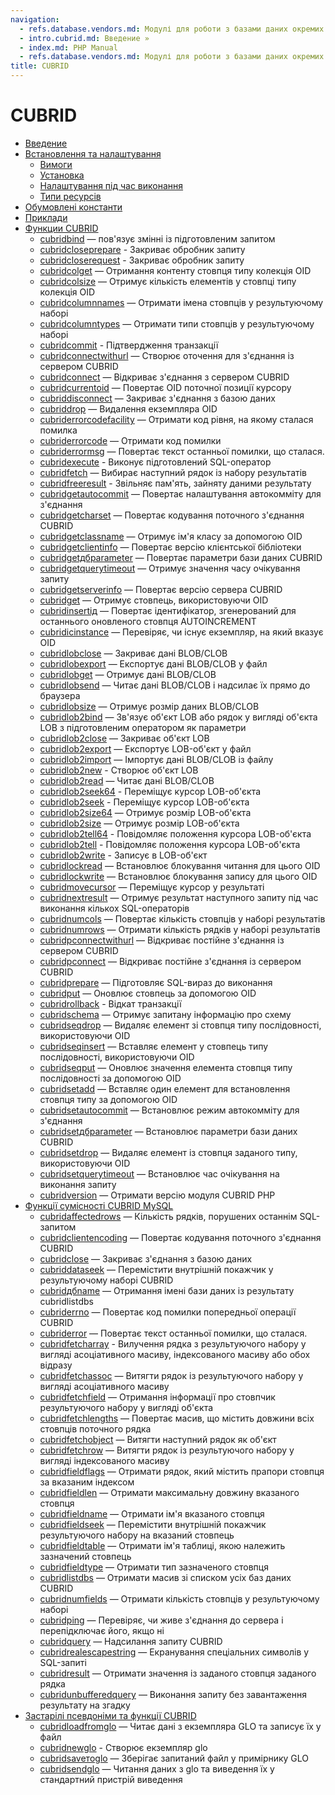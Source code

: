 ```yaml
---
navigation:
  - refs.database.vendors.md: Модулі для роботи з базами даних окремих виробників
  - intro.cubrid.md: Введение »
  - index.md: PHP Manual
  - refs.database.vendors.md: Модулі для роботи з базами даних окремих виробників
title: CUBRID
---
```

# CUBRID

-   [Введение](intro.cubrid.md)
-   [Встановлення та налаштування](cubrid.setup.md)
    -   [Вимоги](cubrid.requirements.md)
    -   [Установка](cubrid.installation.md)
    -   [Налаштування під час виконання](cubrid.configuration.md)
    -   [Типи ресурсів](cubrid.resources.md)
-   [Обумовлені константи](cubrid.constants.md)
-   [Приклади](cubrid.examples.md)
-   [Функции CUBRID](ref.cubrid.md)
    -   [cubridbind](function.cubrid-bind.md) — пов'язує змінні із підготовленим запитом
    -   [cubridcloseprepare](function.cubrid-close-prepare.md) - Закриває обробник запиту
    -   [cubridcloserequest](function.cubrid-close-request.md) - Закриває обробник запиту
    -   [cubridcolget](function.cubrid-col-get.md) — Отримання контенту стовпця типу колекція OID
    -   [cubridcolsize](function.cubrid-col-size.md) — Отримує кількість елементів у стовпці типу колекція OID
    -   [cubridcolumnnames](function.cubrid-column-names.md) — Отримати імена стовпців у результуючому наборі
    -   [cubridcolumntypes](function.cubrid-column-types.md) — Отримати типи стовпців у результуючому наборі
    -   [cubridcommit](function.cubrid-commit.md) - Підтвердження транзакції
    -   [cubridconnectwithurl](function.cubrid-connect-with-url.md) — Створює оточення для з'єднання із сервером CUBRID
    -   [cubridconnect](function.cubrid-connect.md) — Відкриває з'єднання з сервером CUBRID
    -   [cubridcurrentoid](function.cubrid-current-oid.md) — Повертає OID поточної позиції курсору
    -   [cubriddisconnect](function.cubrid-disconnect.md) — Закриває з'єднання з базою даних
    -   [cubriddrop](function.cubrid-drop.md) — Видалення екземпляра OID
    -   [cubriderrorcodefacility](function.cubrid-error-code-facility.md) — Отримати код рівня, на якому сталася помилка
    -   [cubriderrorcode](function.cubrid-error-code.md) — Отримати код помилки
    -   [cubriderrormsg](function.cubrid-error-msg.md) — Повертає текст останньої помилки, що сталася.
    -   [cubridexecute](function.cubrid-execute.md) - Виконує підготовлений SQL-оператор
    -   [cubridfetch](function.cubrid-fetch.md) — Вибирає наступний рядок із набору результатів
    -   [cubridfreeresult](function.cubrid-free-result.md) - Звільняє пам'ять, зайняту даними результату
    -   [cubridgetautocommit](function.cubrid-get-autocommit.md) — Повертає налаштування автокомміту для з'єднання
    -   [cubridgetcharset](function.cubrid-get-charset.md) — Повертає кодування поточного з'єднання CUBRID
    -   [cubridgetclassname](function.cubrid-get-class-name.md) — Отримує ім'я класу за допомогою OID
    -   [cubridgetclientinfo](function.cubrid-get-client-info.md) — Повертає версію клієнтської бібліотеки
    -   [cubridgetдбparameter](function.cubrid-get-db-parameter.md) — Повертає параметри бази даних CUBRID
    -   [cubridgetquerytimeout](function.cubrid-get-query-timeout.md) — Отримує значення часу очікування запиту
    -   [cubridgetserverinfo](function.cubrid-get-server-info.md) — Повертає версію сервера CUBRID
    -   [cubridget](function.cubrid-get.md) — Отримує стовпець, використовуючи OID
    -   [cubridinsertід](function.cubrid-insert-id.md) — Повертає ідентифікатор, згенерований для останнього оновленого стовпця AUTOINCREMENT
    -   [cubridісinstance](function.cubrid-is-instance.md) — Перевіряє, чи існує екземпляр, на який вказує OID
    -   [cubridlobclose](function.cubrid-lob-close.md) — Закриває дані BLOB/CLOB
    -   [cubridlobexport](function.cubrid-lob-export.md) — Експортує дані BLOB/CLOB у файл
    -   [cubridlobget](function.cubrid-lob-get.md) — Отримує дані BLOB/CLOB
    -   [cubridlobsend](function.cubrid-lob-send.md) — Читає дані BLOB/CLOB і надсилає їх прямо до браузера
    -   [cubridlobsize](function.cubrid-lob-size.md) — Отримує розмір даних BLOB/CLOB
    -   [cubridlob2bind](function.cubrid-lob2-bind.md) — Зв'язує об'єкт LOB або рядок у вигляді об'єкта LOB з підготовленим оператором як параметри
    -   [cubridlob2close](function.cubrid-lob2-close.md) — Закриває об'єкт LOB
    -   [cubridlob2export](function.cubrid-lob2-export.md) — Експортує LOB-об'єкт у файл
    -   [cubridlob2import](function.cubrid-lob2-import.md) — Імпортує дані BLOB/CLOB із файлу
    -   [cubridlob2new](function.cubrid-lob2-new.md) - Створює об'єкт LOB
    -   [cubridlob2read](function.cubrid-lob2-read.md) — Читає дані BLOB/CLOB
    -   [cubridlob2seek64](function.cubrid-lob2-seek64.md) - Переміщує курсор LOB-об'єкта
    -   [cubridlob2seek](function.cubrid-lob2-seek.md) - Переміщує курсор LOB-об'єкта
    -   [cubridlob2size64](function.cubrid-lob2-size64.md) — Отримує розмір LOB-об'єкта
    -   [cubridlob2size](function.cubrid-lob2-size.md) — Отримує розмір LOB-об'єкта
    -   [cubridlob2tell64](function.cubrid-lob2-tell64.md) - Повідомляє положення курсора LOB-об'єкта
    -   [cubridlob2tell](function.cubrid-lob2-tell.md) - Повідомляє положення курсора LOB-об'єкта
    -   [cubridlob2write](function.cubrid-lob2-write.md) - Записує в LOB-об'єкт
    -   [cubridlockread](function.cubrid-lock-read.md) — Встановлює блокування читання для цього OID
    -   [cubridlockwrite](function.cubrid-lock-write.md) — Встановлює блокування запису для цього OID
    -   [cubridmovecursor](function.cubrid-move-cursor.md) — Переміщує курсор у результаті
    -   [cubridnextresult](function.cubrid-next-result.md) — Отримує результат наступного запиту під час виконання кількох SQL-операторів
    -   [cubridnumcols](function.cubrid-num-cols.md) — Повертає кількість стовпців у наборі результатів
    -   [cubridnumrows](function.cubrid-num-rows.md) — Отримати кількість рядків у наборі результатів
    -   [cubridpconnectwithurl](function.cubrid-pconnect-with-url.md) — Відкриває постійне з'єднання із сервером CUBRID
    -   [cubridpconnect](function.cubrid-pconnect.md) — Відкриває постійне з'єднання із сервером CUBRID
    -   [cubridprepare](function.cubrid-prepare.md) — Підготовляє SQL-вираз до виконання
    -   [cubridput](function.cubrid-put.md) — Оновлює стовпець за допомогою OID
    -   [cubridrollback](function.cubrid-rollback.md) - Відкат транзакції
    -   [cubridschema](function.cubrid-schema.md) — Отримує запитану інформацію про схему
    -   [cubridseqdrop](function.cubrid-seq-drop.md) — Видаляє елемент зі стовпця типу послідовності, використовуючи OID
    -   [cubridseqinsert](function.cubrid-seq-insert.md) — Вставляє елемент у стовпець типу послідовності, використовуючи OID
    -   [cubridseqput](function.cubrid-seq-put.md) — Оновлює значення елемента стовпця типу послідовності за допомогою OID
    -   [cubridsetadd](function.cubrid-set-add.md) — Вставляє один елемент для встановлення стовпця типу за допомогою OID
    -   [cubridsetautocommit](function.cubrid-set-autocommit.md) — Встановлює режим автокомміту для з'єднання
    -   [cubridsetдбparameter](function.cubrid-set-db-parameter.md) — Встановлює параметри бази даних CUBRID
    -   [cubridsetdrop](function.cubrid-set-drop.md) — Видаляє елемент із стовпця заданого типу, використовуючи OID
    -   [cubridsetquerytimeout](function.cubrid-set-query-timeout.md) — Встановлює час очікування на виконання запиту
    -   [cubridversion](function.cubrid-version.md) — Отримати версію модуля CUBRID PHP
-   [Функції сумісності CUBRID MySQL](cubridmysql.cubrid.md)
    -   [cubridaffectedrows](function.cubrid-affected-rows.md) — Кількість рядків, порушених останнім SQL-запитом
    -   [cubridclientencoding](function.cubrid-client-encoding.md) — Повертає кодування поточного з'єднання CUBRID
    -   [cubridclose](function.cubrid-close.md) — Закриває з'єднання з базою даних
    -   [cubriddataseek](function.cubrid-data-seek.md) — Перемістити внутрішній покажчик у результуючому наборі CUBRID
    -   [cubridдбname](function.cubrid-db-name.md) — Отримання імені бази даних із результату cubridlistdbs
    -   [cubriderrno](function.cubrid-errno.md) — Повертає код помилки попередньої операції CUBRID
    -   [cubriderror](function.cubrid-error.md) — Повертає текст останньої помилки, що сталася.
    -   [cubridfetcharray](function.cubrid-fetch-array.md) - Вилучення рядка з результуючого набору у вигляді асоціативного масиву, індексованого масиву або обох відразу
    -   [cubridfetchassoc](function.cubrid-fetch-assoc.md) — Витягти рядок із результуючого набору у вигляді асоціативного масиву
    -   [cubridfetchfield](function.cubrid-fetch-field.md) — Отримання інформації про стовпчик результуючого набору у вигляді об'єкта
    -   [cubridfetchlengths](function.cubrid-fetch-lengths.md) — Повертає масив, що містить довжини всіх стовпців поточного рядка
    -   [cubridfetchobject](function.cubrid-fetch-object.md) — Витягти наступний рядок як об'єкт
    -   [cubridfetchrow](function.cubrid-fetch-row.md) — Витягти рядок із результуючого набору у вигляді індексованого масиву
    -   [cubridfieldflags](function.cubrid-field-flags.md) — Отримати рядок, який містить прапори стовпця за вказаним індексом
    -   [cubridfieldlen](function.cubrid-field-len.md) — Отримати максимальну довжину вказаного стовпця
    -   [cubridfieldname](function.cubrid-field-name.md) — Отримати ім'я вказаного стовпця
    -   [cubridfieldseek](function.cubrid-field-seek.md) — Перемістити внутрішній покажчик результуючого набору на вказаний стовпець
    -   [cubridfieldtable](function.cubrid-field-table.md) — Отримати ім'я таблиці, якою належить зазначений стовпець
    -   [cubridfieldtype](function.cubrid-field-type.md) — Отримати тип зазначеного стовпця
    -   [cubridlistdbs](function.cubrid-list-dbs.md) — Отримати масив зі списком усіх баз даних CUBRID
    -   [cubridnumfields](function.cubrid-num-fields.md) — Отримати кількість стовпців у результуючому наборі
    -   [cubridping](function.cubrid-ping.md) — Перевіряє, чи живе з'єднання до сервера і перепідключає його, якщо ні
    -   [cubridquery](function.cubrid-query.md) — Надсилання запиту CUBRID
    -   [cubridrealescapestring](function.cubrid-real-escape-string.md) — Екранування спеціальних символів у SQL-запиті
    -   [cubridresult](function.cubrid-result.md) — Отримати значення із заданого стовпця заданого рядка
    -   [cubridunbufferedquery](function.cubrid-unbuffered-query.md) — Виконання запиту без завантаження результату на згадку
-   [Застарілі псевдоніми та функції CUBRID](oldaliases.cubrid.md)
    -   [cubridloadfromglo](function.cubrid-load-from-glo.md) — Читає дані з екземпляра GLO та записує їх у файл
    -   [cubridnewglo](function.cubrid-new-glo.md) - Створює екземпляр glo
    -   [cubridsaveтоglo](function.cubrid-save-to-glo.md) — Зберігає запитаний файл у примірнику GLO
    -   [cubridsendglo](function.cubrid-send-glo.md) — Читання даних з glo та виведення їх у стандартний пристрій виведення
